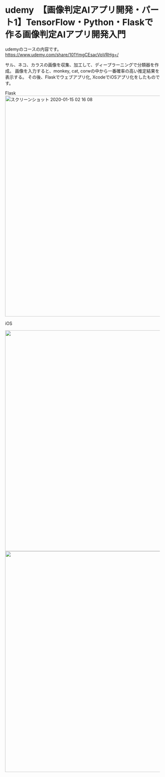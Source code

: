 # udemy　【画像判定AIアプリ開発・パート1】TensorFlow・Python・Flaskで作る画像判定AIアプリ開発入門
udemyのコースの内容です。
https://www.udemy.com/share/101YmgCEsacVpVRHg=/

サル、ネコ、カラスの画像を収集、加工して、ディープラーニングで分類器を作成。
画像を入力すると、monkey, cat, corwの中から一番確率の高い推定結果を表示する。
その後、Flaskでウェブアプリ化, XcodeでiOSアプリ化をしたものです。

Flask
<img width="720" alt="スクリーンショット 2020-01-15 02 16 08" src="https://user-images.githubusercontent.com/43768044/73123495-1bc91100-3fd4-11ea-90de-c154c7475cb6.png">


iOS

<img src="https://user-images.githubusercontent.com/43768044/73123476-be34c480-3fd3-11ea-9dc6-ec4a38ed5309.jpeg" width="720">
<img src="https://user-images.githubusercontent.com/43768044/73123549-8da15a80-3fd4-11ea-95a0-a89b8ab94290.jpeg" width="720">

